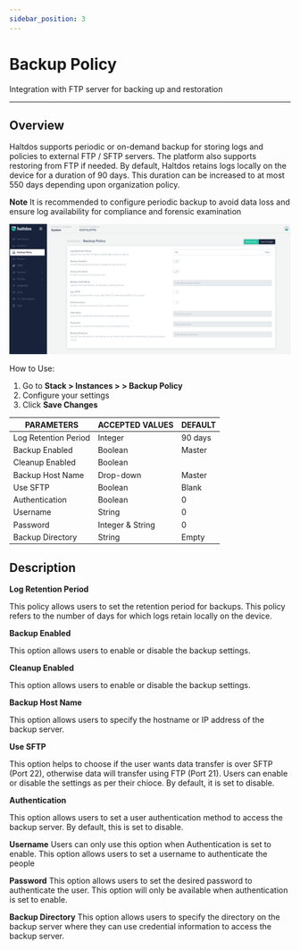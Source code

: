 ```yaml
---
sidebar_position: 3
---
```


# Backup Policy

Integration with FTP server for backing up and restoration

---

## Overview

Haltdos supports periodic or on-demand backup for storing logs and policies to external FTP / SFTP servers. The platform also supports restoring from FTP if needed.
By default, Haltdos retains logs locally on the device for a duration of 90 days. This duration can be increased to at most 550 days depending upon organization policy.

**Note** It is recommended to configure periodic backup to avoid data loss and ensure log availability for compliance and forensic examination

![Backup Policy](/img/platform/v2/backup.png)


How to Use:
1. Go to **Stack > Instances > > Backup Policy**
2. Configure your settings
3. Click **Save Changes**

| PARAMETERS           | ACCEPTED VALUES | DEFAULT |
|----------------------|-----------------|---------|
| Log Retention Period | Integer         | 90 days   |
| Backup Enabled      | Boolean       | Master  |
| Cleanup Enabled |   Boolean 
| Backup Host Name       | Drop-down       | Master  |
| Use SFTP         | Boolean      | Blank   |
| Authentication    | Boolean        | 0       |
| Username       | String      | 0       |
| Password | Integer & String        | 0       |
| Backup Directory      | String        | Empty   |

## Description

**Log Retention Period**

This policy allows users to set the retention period for backups. This policy refers to the number of days for which logs retain locally on the device.

**Backup Enabled**

This option allows users to enable or disable the backup settings.

**Cleanup Enabled**

This option allows users to enable or disable the backup settings.

**Backup Host Name**

This option allows users to specify the hostname or IP address of the backup server. 

**Use SFTP**

This option helps to choose if the user wants data transfer is over SFTP (Port 22), otherwise data will transfer using FTP (Port 21). Users can enable or disable the settings as per their chioce. By default, it is set to disable.

**Authentication**

This option allows users to set a user authentication method to access the backup server. By default, this is set to disable.

**Username**
Users can only use this option when Authentication is set to enable. This option allows users to set a username to authenticate the people

**Password**
This option allows users to set the desired password to authenticate the user. This option will only be available when authentication is set to enable.

**Backup Directory**
This option allows users to specify the directory on the backup server where they can use credential information to access the backup server.
